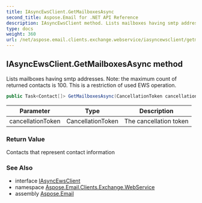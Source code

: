 ```yaml
---
title: IAsyncEwsClient.GetMailboxesAsync
second_title: Aspose.Email for .NET API Reference
description: IAsyncEwsClient method. Lists mailboxes having smtp addresses. Note the maximum count of returned contacts is 100. This is a restriction of used EWS operation
type: docs
weight: 360
url: /net/aspose.email.clients.exchange.webservice/iasyncewsclient/getmailboxesasync/
---
```

## IAsyncEwsClient.GetMailboxesAsync method

Lists mailboxes having smtp addresses. Note: the maximum count of returned contacts is 100. This is a restriction of used EWS operation.

```csharp
public Task<Contact[]> GetMailboxesAsync(CancellationToken cancellationToken = default)
```

| Parameter | Type | Description |
| --- | --- | --- |
| cancellationToken | CancellationToken | The cancellation token |

### Return Value

Contacts that represent contact information

### See Also

* interface [IAsyncEwsClient](../)
* namespace [Aspose.Email.Clients.Exchange.WebService](../../iasyncewsclient/)
* assembly [Aspose.Email](../../../)


